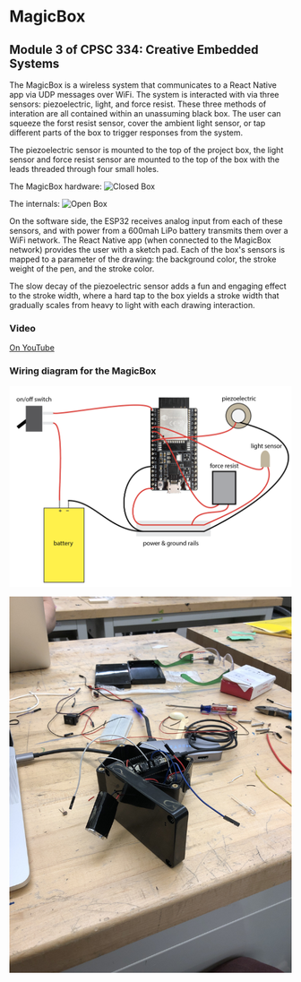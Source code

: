 # MagicBox

## Module 3 of CPSC 334: Creative Embedded Systems

The MagicBox is a wireless system that communicates to a React Native app via UDP messages over WiFi. The system is interacted with via three sensors: piezoelectric, light, and force resist. These three methods of interation are all contained within an unassuming black box. The user can squeeze the forst resist sensor, cover the ambient light sensor, or tap different parts of the box to trigger responses from the system.

The piezoelectric sensor is mounted to the top of the project box, the light sensor and force resist sensor are mounted to the top of the box with the leads threaded through four small holes.

The MagicBox hardware:
![Closed Box](assets/glamor_shot.png)

The internals:
![Open Box](assets/open_box.HEIC)

On the software side, the ESP32 receives analog input from each of these sensors, and with power from a 600mah LiPo battery transmits them over a WiFi network. The React Native app (when connected to the MagicBox network) provides the user with a sketch pad. Each of the box's sensors is mapped to a parameter of the drawing: the background color, the stroke weight of the pen, and the stroke color.

The slow decay of the piezoelectric sensor adds a fun and engaging effect to the stroke width, where a hard tap to the box yields a stroke width that gradually scales from heavy to light with each drawing interaction.

### Video

[On YouTube](https://youtu.be/53DOjYferYo)

### Wiring diagram for the MagicBox

![Wiring Diagram](assets/wiring_diagram.png)

![Construction](assets/construction.HEIC)
